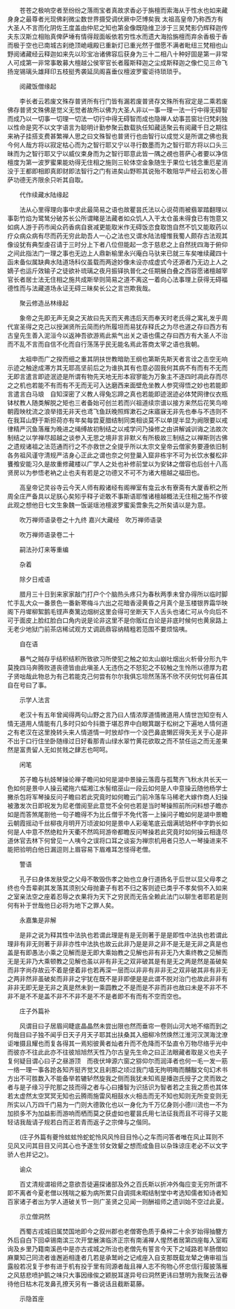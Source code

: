 <!-- { "loadSidebar": true } -->
　　苍苍之极响空者至纷纷之落雨宝者真故求香必于旃檀而索海从于性水也如来藏身身之最尊者光现佛刹微尘数世界摄受调伏厥中茫博矣我
太祖高皇帝乃称西方有大圣人不言而化阴佐王度盖由仲尼之知也第金像既隐维卫涉于三吴梵影仍辉释迦传夫东汉斯立相贻真俾萨埵有情得觌面皈依若穷性水而遗大海拾旃檀而弃余香极于香而极于空也已南城古刹绝顶峗峨殿已重新灯已重光然于僧愿不满者毗纽三梵相也山野阅诸藏经云释迦如来先以珍宝冶诸佛容后获身为三十二相八十种好固是第一非常人可成第一非常事敢募大檀越公侯宰官长者履斯释迦之尘成斯释迦之像伫见三命飞扬宠锡璃头雄拜印五枝挺秀袭延凤阁喜垂仪檀波罗蜜讵待琐琐乎。

　　阅藏饭僧缘起

　　李长者云若废文殊存普贤所有行门皆有漏若废普贤存文殊所有寂定是二乘若废佛存普贤文殊佛是觉义无觉者故所以佛为大圣人非以一事一理一法一行中得无碍智而成乃以一切事一切理一切法一切行中得无碍智而成也隐禅人幼事芸窗壮归梵刹独以性命是究不以文字语言为聪明计勤参聚云数载执任知藏适聚云有阅藏千日之期往来衲子挂搭支费甚繁禅人思之曰文殊智也普贤行也由智行以成觉义是所谓之佛也我今何人哉方将以寂定枯心而为之智行耶又宁以寻行数墨而为之智行耶方将以口头三昧而为之智行耶又宁以威仪束身而为之智行耶意此皆一隅之覕也菩萨心者要以净信檀度为第一波罗蜜果能劝得无住相之施则三轮体空金象随生于果位七钱念重厄星消没于王都即相即真即财即法智行之门有进矣山野聆其说殆不敢阻华严经云初发心菩萨功德无齐限余只听其自取。

　　代作续藏水陆缘起

　　法从心里得理向事中求此最简易之语也故瞿昙氏法以心说荷雨被翡翠踏翻理以事彰竹焰为鹭鸶分破苏长公所谓睹是法藏者如众饥人入干太仓虽未得食已有饱意又如病人游于药市闻众药香病自衰减更能取米作无碍饭恣食取饱自然不饥又能取药以疗众病众病有尽而药无穷此助吾人一心之法也又谓水陆法幢惟我蜀人颇存古法观其像设犹有典型虔召请于三时分上下者八位但能起一念于慈悲之上自然抚四海于俯仰之间此指法门一理之事也无边上人鼎新榆里永兴庵白马驮来已就三车矣唯续藏四十函未备似属缺典水陆道场科仪虽载而两途妙像未设亦成虚式今还源者乃无边上人之嫡子也运斤效输子之徒欲补琉璃之夜月振铎执普化之任期展白叠之西容愿诸檀越宰官长者居士法无住相之施共成斯举则简易之道不离这一着向心法事理上获得无碍福德性而与法藏道场永证无碍三昧矣长公之言岂欺我哉。

　　聚云修造丛林缘起

　　象帝之先即无声无臭之天故曰先天而天弗违后天而奉天时老氏得之寓礼发乎周代宣圣得之克己以授渊贤所云简而约所履坦而易犹存释氏之为尽也道之存曰西方有古皇先生善入泥洹今以返神吾欲游焉此紫气出关之语也儒之存曰西方有大圣人不治而不乱不言而自信不化而自行荡荡乎民无能名焉此答商太宰之语也我朝。

　　太祖申而广之揆而细之重其阴扶世教暗助王纲也第斯先斯天者言诠之击空无响示迹之触途成滞方其无耶高坚前后之为谁执其有也意必固我何其病不有而有不无而无即言遣言即迹泯迹是所谓有物先天地无形本寂寥能为万象主不逐四时凋此存而尽之之机也若能不有而有不无而无可入达磨西来面壁危坐教人参究得悟之妙也若能即言遣言白马琅　自知深密了义教人得兔忘蹄之真也若能即迹泯迹必体梵网律仪衣瓶钵杖教人随类解脱之矩也三者备始可创兰若而兴祖道续宗谱以接方来然后花笑鸟啼朝霞映枕流之浪举措无非天也鸢飞鱼跃晚照辉漱石之床寤寐无非先也奉与不违则不在我耳山野于斯担荷亦有年矣每尝夏腊结制同类相谈莫不以单提半显为阙限要以戒律精严沉鱼落雁为晚进之绳缚故初制结之以戒学问乃操修之由讲解诚训诲之法故次制结之以学禅尽超越之谈参入无思之境非言非默义有所极故三制结之以禅斯则古佛之遗规诸祖之法范通而行之不亦救世之全提乎所以太宗文皇帝云僧家务要遵依旧制各务祖风谨守清规严洁身心正此之谓也奈之何登巢入窟非栋宇不可为长饮水餐松非饔飧安能习久是故重修藏楼以广学人之处也补修前堂以为安钵之僧容也后创十八高贤房以为参悟老衲之止也夫有若是之功德又不可不为诸大檀越之福田也。

　　高皇帝记灵谷寺云今天人师有殿诸经有阁禅室有龛云水有寮斋有大厦香积之所周全庄严备具以足朕心矣矧乎释子讵敢不事斯语耶惟诸檀越概法无住相之施不作彼此观之想他日七文生象魏一饭诞瑶池檀波罗蜜奚啻象先之所矣请以是为意。

　　吹万禅师语录卷之十九终
嘉兴大藏经　吹万禅师语录


　　吹万禅师语录卷二十

　　嗣法孙灯来等重编

　　杂着

　　除夕日戒语

　　腊月三十日到来家家敲门打户个个脑热头疼只为春秋两季未曾办得所以临时脚忙手乱大众一番景色一番新寒梅斗六出之花暗香浸黄昏之月真个是玉楼银界霜华映阁下丹墀柳絮鹅毛铿声奏篱边烟树这里会得可坐断天下人舌头也诸仁可从今向后不可于面皮上脸红脸白口角内说是论非这里不是你贩红白论是非底时候何也黄泉路上无老少地狱门前茶店稀试观方丈调蔬鼎容纳精粗若范围不要烦恼咦。

　　自在语

　　暴气之贼存乎结积结积所致欲习所使犯之触之如太山崩吐烟出火析骨分形九牛莫挽四马奔腾败道丧德皆由此嗔圣人无违伤之不怒犯之不较触之生怜所以德厚为君子贤咄哉此物总为有己若能克己何尝有尔尔我俱忘坦然荡荡不欣不厌何忧何喜任其自在号曰了事。

　　示学人法言

　　老汉十有五年曾闻得两句山野之言乃曰人情浓厚道情微道用人情世岂知空有人情无道用人情能有几多时只如今抖擞于堪忍界中白眼箕踞于松树之下遍地人情何道之有老汉在这里挽转头来人情道情一时放却作一个没巴鼻底懒匠得失无关于心是非不出于口行住坐卧随缘过日好看那青山绿水翠竹黄花欲取之而不禁任运之而无差果然是富贵留人无如贫贱之肆志也呵呵。

　　闲笔

　　苏子瞻与杭妓琴操论禅子瞻问如何是湖中景操云落霞与孤鹜齐飞秋水共长天一色如何是景中人操云裙拖六幅湘江水髻绾巫山一段云如何是人中意操云随他杨学士撇杀包将军琴操反问子瞻曰若此究竟时如何瞻云门前冷落车马稀老大嫁作商人妇操被激发次日即祝发为尼老僧阅至此意觉不全何也若是当时琴操照前所问料想子瞻亦如是而答煞尾劄他一句子瞻得不为比丘僧乎不免代答一上操问子瞻如何是湖中景瞻云朝霞摇动千丝柳夜月明开万顷波如何是景中人彩毫笔底云烟满琥珀杯中字韵长如何是人中意不然绝粒升天衢不然鸣珂游帝都瞻反问琴操若此究竟时如何操云相逢尽道休官去林下何曾见一人咦今之误将口耳之谈妄为禅宗机用者只恐人一琴操进来不能把验明白他日漏逗则上眉容易下眉难耳怎怪得老僧。

　　警语

　　孔子曰身体发肤受之父母不敢毁伤孝之始也立身行道扬名于后世以显父母孝之终也今吾辈剃其发落其须别父母抛妻子有若不归之客则迹已类乎不孝矣倘不入如来之室亲法空之座着忍辱之衣果将为天下之穷民而无告全赖此法门以聊生者耶若是则何有补于世哉他日必将为地下之罪人矣。

　　永嘉集是非解

　　是非之说为释其性中法执也若谓此理是有是无则著于是是即性中法执也若谓此理非有非无则著于非非亦性中法执也故云此非乃是是非之非不是无是无非之真是也盖是有即愚法小乘之见解而是无即大乘始教之见解也非有非无乃大乘终教之见解而无是无非乃大乘顿教之见解也虽以非有非无之双非破其是有是无之两是然是虽破矣而非字尚存故云不着是便着非也若再深一层而以非非有非非无之双非破其非有非无之两非然非虽破矣而非非之宇犹在既不是非即便是是此谓不脱对治门也故此非非有非非无即无是无非之真是然未到一乘圆教之不是而是不非而非也故曰未是不非不不非不是不不是盖不非不不非不是不不是者即不有而有不空而空也。

　　庄子外篇补

　　风谓目曰子居眉间睫底晶晶然未尝出限也然而垂帘一卷则山河大地不缩而到之何哉目曰子独不闻乎日天子月天子耶其出扶桑其入细柳冷然焕然江淮河汉溟海沈潦讵唯摄且耀也而复各得其一焉矧彼黄者灿者升而不危降而不坠直令万物尽络乎光中而彼亦不往此此亦不往彼旭旭然天性乃尔古皇先生命之曰正法眼藏者取是义也夫子复何疑目谓心曰子之昼游顶　而夜伏坤源六窗之猕仰尔而润泽者也何一毛一发一筋一络一理一事各跄各知齐挺齐觉又且刹那之顷过我门墙无拘明晦而黼黻文句幻术书方出不可胜数入不能备举若辘轳然旋我之侧而我犹未知焉是播迦氏授子之灵而致之者与是子缘习乎陀那之技而得之者与心曰播智为识括识为智者若之主我之质也其体若太虚然太空冥冥无知也云腾雨施雷风相鼓水火相击而无不知也知则无所变变则无所实以八万四千门易为一门则大德敦化也以一身化为千万亿身则小德川流也一不为加损多不为加益影而游响而栖而莫之获虚如也瞿昙氏用七法征我而且不可得子又能轻诘我哉请子规若白而正若青而返子之宗俾与之偕同。

　　(庄子外篇有夔怜蚿蚿怜蛇蛇怜风风怜目目怜心之车而问答者唯在风止耳则不见风又问其目目又问其心也予遂生邻女效颦之想而成鱼目以杂珠谅庄老必不以文字骄人也并记之)。

　　谕众

　　百丈清规谓祖师之意欲吾徒遍探诸部及外之百氏斯以折冲外侮应变无穷所谓不即不离者今夏老僧以残喘之躯为病所累只自调挕未暇结制堂中考选知儒者知诗者知百家诸子者出为学人道破关节一则广圣贤之见闻一则酬祖师之遗训始不空过此夏。

　　示立僧洞然

　　西蜀古戎城旧属焚国地即今之叙州郡也老僧寄色质于桑梓二十余岁始得抽簪方外后自白下回卓锡南滨三次开堂展演临济正宗有南浦禅人惺然者居第四座每入室暇询及乡里乃籍南溪邑中是亦古戎城之所治也老僧先有誓言今天下之域路若羊肠僧如麻粟知己同流者谁邂逅相逢者几若是承鹫岭之记戒座入自支那既载龙辇之俦审祖当露般若况复于参有进于机有投于里有同源者哉且禅人志不徇物心怀忠信行履披落雁之风慈悲喷护鹅之味只大事因缘俟之颖脱耳遂异号曰洞然更讳曰慧明为我聚云法眷待他日枯木花发鼻孔撩天另有一番说话且截断葛藤。

　　示隐首座

